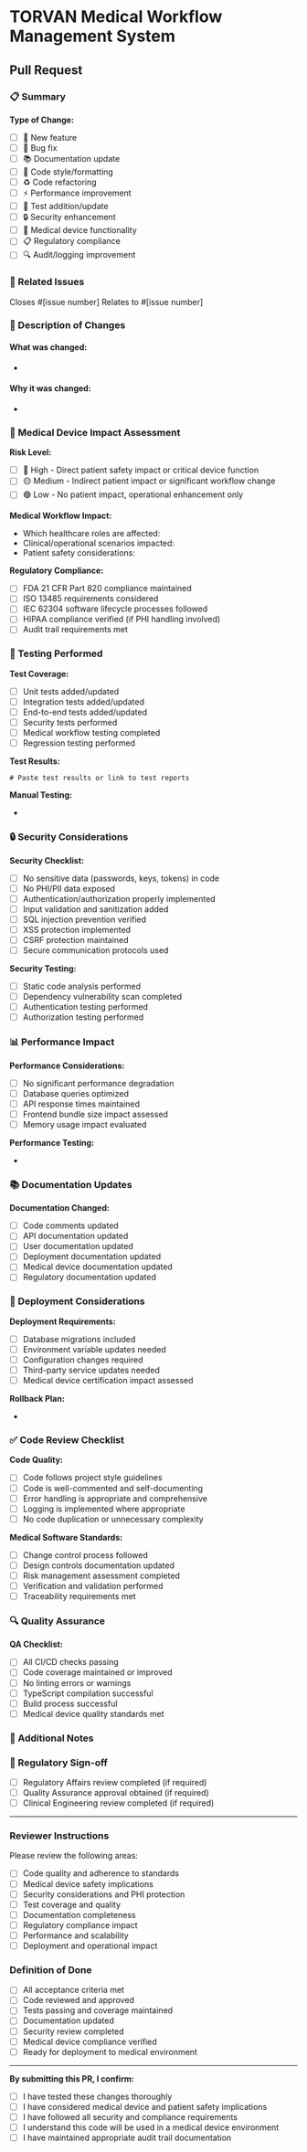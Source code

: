 # TORVAN Medical Workflow Management System
## Pull Request

### 📋 Summary
<!-- Provide a brief summary of the changes -->

**Type of Change:**
- [ ] 🚀 New feature
- [ ] 🐛 Bug fix
- [ ] 📚 Documentation update
- [ ] 🎨 Code style/formatting
- [ ] ♻️ Code refactoring
- [ ] ⚡ Performance improvement
- [ ] 🧪 Test addition/update
- [ ] 🔒 Security enhancement
- [ ] 🏥 Medical device functionality
- [ ] 📋 Regulatory compliance
- [ ] 🔍 Audit/logging improvement

### 🎯 Related Issues
<!-- Link to related issues -->
Closes #[issue number]
Relates to #[issue number]

### 📖 Description of Changes
<!-- Provide a detailed description of what was changed and why -->

#### What was changed:
- 

#### Why it was changed:
- 

### 🏥 Medical Device Impact Assessment

**Risk Level:**
- [ ] 🔴 High - Direct patient safety impact or critical device function
- [ ] 🟡 Medium - Indirect patient impact or significant workflow change  
- [ ] 🟢 Low - No patient impact, operational enhancement only

**Medical Workflow Impact:**
<!-- Describe how this affects medical workflows -->
- Which healthcare roles are affected:
- Clinical/operational scenarios impacted:
- Patient safety considerations:

**Regulatory Compliance:**
- [ ] FDA 21 CFR Part 820 compliance maintained
- [ ] ISO 13485 requirements considered
- [ ] IEC 62304 software lifecycle processes followed
- [ ] HIPAA compliance verified (if PHI handling involved)
- [ ] Audit trail requirements met

### 🧪 Testing Performed

**Test Coverage:**
- [ ] Unit tests added/updated
- [ ] Integration tests added/updated
- [ ] End-to-end tests added/updated
- [ ] Security tests performed
- [ ] Medical workflow testing completed
- [ ] Regression testing performed

**Test Results:**
```
# Paste test results or link to test reports
```

**Manual Testing:**
<!-- Describe manual testing performed -->
- 

### 🔒 Security Considerations

**Security Checklist:**
- [ ] No sensitive data (passwords, keys, tokens) in code
- [ ] No PHI/PII data exposed
- [ ] Authentication/authorization properly implemented
- [ ] Input validation and sanitization added
- [ ] SQL injection prevention verified
- [ ] XSS protection implemented
- [ ] CSRF protection maintained
- [ ] Secure communication protocols used

**Security Testing:**
- [ ] Static code analysis performed
- [ ] Dependency vulnerability scan completed
- [ ] Authentication testing performed
- [ ] Authorization testing performed

### 📊 Performance Impact

**Performance Considerations:**
- [ ] No significant performance degradation
- [ ] Database queries optimized
- [ ] API response times maintained
- [ ] Frontend bundle size impact assessed
- [ ] Memory usage impact evaluated

**Performance Testing:**
<!-- If applicable, include performance test results -->
- 

### 📚 Documentation Updates

**Documentation Changed:**
- [ ] Code comments updated
- [ ] API documentation updated
- [ ] User documentation updated
- [ ] Deployment documentation updated
- [ ] Medical device documentation updated
- [ ] Regulatory documentation updated

### 🚀 Deployment Considerations

**Deployment Requirements:**
- [ ] Database migrations included
- [ ] Environment variable updates needed
- [ ] Configuration changes required
- [ ] Third-party service updates needed
- [ ] Medical device certification impact assessed

**Rollback Plan:**
<!-- Describe rollback strategy if needed -->
- 

### ✅ Code Review Checklist

**Code Quality:**
- [ ] Code follows project style guidelines
- [ ] Code is well-commented and self-documenting
- [ ] Error handling is appropriate and comprehensive
- [ ] Logging is implemented where appropriate
- [ ] No code duplication or unnecessary complexity

**Medical Software Standards:**
- [ ] Change control process followed
- [ ] Design controls documentation updated
- [ ] Risk management assessment completed
- [ ] Verification and validation performed
- [ ] Traceability requirements met

### 🔍 Quality Assurance

**QA Checklist:**
- [ ] All CI/CD checks passing
- [ ] Code coverage maintained or improved
- [ ] No linting errors or warnings
- [ ] TypeScript compilation successful
- [ ] Build process successful
- [ ] Medical device quality standards met

### 📝 Additional Notes
<!-- Any additional information reviewers should know -->

### 🏥 Regulatory Sign-off
<!-- For changes requiring regulatory review -->
- [ ] Regulatory Affairs review completed (if required)
- [ ] Quality Assurance approval obtained (if required)
- [ ] Clinical Engineering review completed (if required)

---

### Reviewer Instructions
Please review the following areas:
- [ ] Code quality and adherence to standards
- [ ] Medical device safety implications
- [ ] Security considerations and PHI protection
- [ ] Test coverage and quality
- [ ] Documentation completeness
- [ ] Regulatory compliance impact
- [ ] Performance and scalability
- [ ] Deployment and operational impact

### Definition of Done
- [ ] All acceptance criteria met
- [ ] Code reviewed and approved
- [ ] Tests passing and coverage maintained
- [ ] Documentation updated
- [ ] Security review completed
- [ ] Medical device compliance verified
- [ ] Ready for deployment to medical environment

---

**By submitting this PR, I confirm:**
- [ ] I have tested these changes thoroughly
- [ ] I have considered medical device and patient safety implications
- [ ] I have followed all security and compliance requirements
- [ ] I understand this code will be used in a medical device environment
- [ ] I have maintained appropriate audit trail documentation